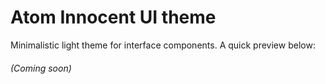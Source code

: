 # Atom Innocent UI theme

Minimalistic light theme for interface components.
A quick preview below:
###### (Coming soon)

